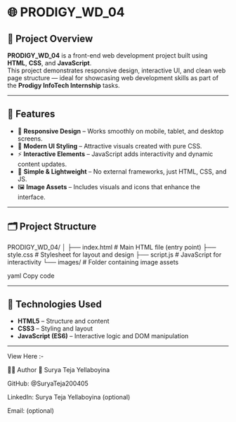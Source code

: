 # 🌐 PRODIGY_WD_04

## 📖 Project Overview
**PRODIGY_WD_04** is a front-end web development project built using **HTML**, **CSS**, and **JavaScript**.  
This project demonstrates responsive design, interactive UI, and clean web page structure — ideal for showcasing web development skills as part of the **Prodigy InfoTech Internship** tasks.

---

## 🚀 Features
- 📱 **Responsive Design** – Works smoothly on mobile, tablet, and desktop screens.  
- 🎨 **Modern UI Styling** – Attractive visuals created with pure CSS.  
- ⚡ **Interactive Elements** – JavaScript adds interactivity and dynamic content updates.  
- 🧩 **Simple & Lightweight** – No external frameworks, just HTML, CSS, and JS.  
- 🖼️ **Image Assets** – Includes visuals and icons that enhance the interface.  

---

## 🗂️ Project Structure
PRODIGY_WD_04/
│
├── index.html # Main HTML file (entry point)
├── style.css # Stylesheet for layout and design
├── script.js # JavaScript for interactivity
└── images/ # Folder containing image assets

yaml
Copy code

---

## 🧰 Technologies Used
- **HTML5** – Structure and content  
- **CSS3** – Styling and layout  
- **JavaScript (ES6)** – Interactive logic and DOM manipulation  

---

View Here :- 

🧑‍💻 Author
👋 Surya Teja Yellaboyina

GitHub: @SuryaTeja200405

LinkedIn: Surya Teja Yellaboyina (optional)

Email: (optional)
